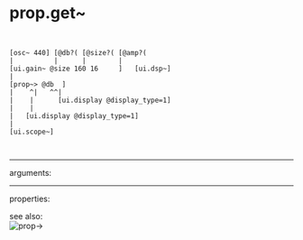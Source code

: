 # prop.get~

```


[osc~ 440] [@db?( [@size?( [@amp?(
|          |      |        |
[ui.gain~ @size 160 16     ]   [ui.dsp~]
|
[prop~> @db  ]
|    ^|   ^^|
|    |      [ui.display @display_type=1]
|    |
|   [ui.display @display_type=1]
|
[ui.scope~]

            
```
---
arguments:


---
properties:


see also:<br>
![prop-&gt;]("img/object_prop-&gt;.png")
